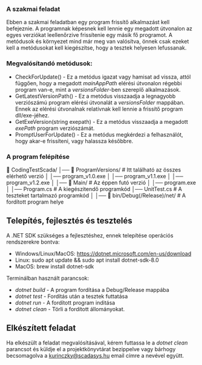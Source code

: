 ### A szakmai feladat

Ebben a szakmai feladatban egy program frissítő alkalmazást kell befejeznie. A programnak képesnek kell lennie egy megadott útvonalon az egyes verziókat leellenőrzive frissítenie egy másik fő programot. A metódusok és környezet mind már meg van valósítva, önnek csak ezeket kell a metódusokat kell kiegészítse, hogy a tesztek helyesen lefussanak.

### Megvalósítandó metódusok:
- CheckForUpdate() - Ez a metódus igazat vagy hamisat ad vissza, attól függően, hogy a megadott *mainAppPath* elérési útvonalon régebbi program van-e, mint a *versionsFolder*-ben szereplő alkalmazások.
- GetLatestVersionPath() - Ez a metódus visszaadja a legnagyobb verziószámú program elérési útvonalát a *versionsFolder* mappában. Ennek az elérési útvonalnak relatívnak kell lennie a frissítő program dll/exe-jéhez.
- GetExeVersion(string exepath) - Ez a metódus visszaadja a megadott *exePath* program verziószámát.
- PromptUserForUpdate() - Ez a metódus megkérdezi a felhasználót, hogy akar-e frissíteni, vagy halassza későbbre.

### A program felépítése
📂 CodingTestScada/
│── 📂 ProgramVersions/   # Itt található az összes elérhető verzió
│   │── program_v1.0.exe
│   │── program_v1.1.exe
│   │── program_v1.2.exe
│
│── 📂 Main/              # Az éppen futó verzió
│   │── program.exe
│
│── Program.cs # A kiegészitendő programkód
│── UnitTest.cs # A teszteket tartalmazó programkód
│
│── 📂 bin/Debug(/Release)/net/ # A fordított program helye

## Telepítés, fejlesztés és tesztelés
A .NET SDK szükséges a fejlesztéshez, ennek telepítése operációs rendszerekre bontva:
- Windows/Linux/MacOS: https://dotnet.microsoft.com/en-us/download
- Linux: sudo apt update && sudo apt install dotnet-sdk-8.0
- MacOS: brew install dotnet-sdk

Terminálban használt parancsok:
- *dotnet build* - A program fordítása a Debug/Release mappába
- *dotnet test* - Fordítás után a tesztek futtatása
- *dotnet run* - A fordított program inditása
- *dotnet clean* - Törli a fordított állományokat.

## Elkészített feladat
Ha elkészült a feladat megvalósításával, kérem futtassa le a *dotnet clean* parancsot és küldje el a projektkönyvtárat bezippelve vagy bárhogy becsomagolva a kurinczky@scadasys.hu email címre a nevével együtt.

